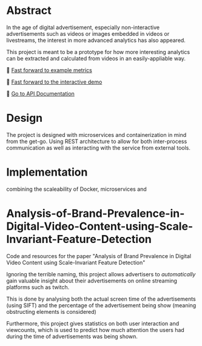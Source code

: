 # Abstract

In the age of digital advertisement, especially non-interactive advertisements such as videos or images embedded in videos or livestreams, the interest in more advanced analytics has also appeared.

This project is meant to be a prototype for how more interesting analytics can be extracted and calculated from videos in an easily-appliable way. 

:bookmark: [Fast forward to example metrics](./models.md)

:bookmark: [Fast forward to the interactive demo](#)

:bookmark: [Go to API Documentation](#)

# Design
The project is designed with microservices and containerization in mind from the get-go. Using REST architecture to allow for both inter-process communication as well as interacting with the service from external tools.



# Implementation

combining the scaleability of Docker, microservices and 







# Analysis-of-Brand-Prevalence-in-Digital-Video-Content-using-Scale-Invariant-Feature-Detection
Code and resources for the paper "Analysis of Brand Prevalence in Digital Video Content using Scale-Invariant Feature Detection"

Ignoring the terrible naming, this project allows advertisers to _automatically_ gain valuable insight about their advertisements on online streaming platforms such as twitch.

This is done by analysing both the actual screen time of the advertisements (using SIFT) and the percentage of the advertisement being show (meaning obstructing elements is considered)

Furthermore, this project gives statistics on both user interaction and viewcounts, which is used to predict how much attention the users had during the time of advertisements was being shown.

